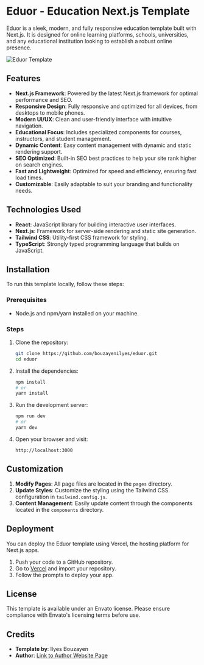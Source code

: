 
# Eduor - Education Next.js Template

Eduor is a sleek, modern, and fully responsive education template built with Next.js. It is designed for online learning platforms, schools, universities, and any educational institution looking to establish a robust online presence.

![Eduor Template](https://elements-cover-images-0.imgix.net/FDS4U7Z/education-nextjs-template-eduor-preview.jpg?auto=compress%2Cformat&fit=max&w=900&s=3d8dc1c75172e4569606665da00a389c)

## Features

- **Next.js Framework**: Powered by the latest Next.js framework for optimal performance and SEO.
- **Responsive Design**: Fully responsive and optimized for all devices, from desktops to mobile phones.
- **Modern UI/UX**: Clean and user-friendly interface with intuitive navigation.
- **Educational Focus**: Includes specialized components for courses, instructors, and student management.
- **Dynamic Content**: Easy content management with dynamic and static rendering support.
- **SEO Optimized**: Built-in SEO best practices to help your site rank higher on search engines.
- **Fast and Lightweight**: Optimized for speed and efficiency, ensuring fast load times.
- **Customizable**: Easily adaptable to suit your branding and functionality needs.

## Technologies Used

- **React**: JavaScript library for building interactive user interfaces.
- **Next.js**: Framework for server-side rendering and static site generation.
- **Tailwind CSS**: Utility-first CSS framework for styling.
- **TypeScript**: Strongly typed programming language that builds on JavaScript.

## Installation

To run this template locally, follow these steps:

### Prerequisites

- Node.js and npm/yarn installed on your machine.

### Steps

1. Clone the repository:

   ```bash
   git clone https://github.com/bouzayenilyes/eduor.git
   cd eduor
   ```

2. Install the dependencies:

   ```bash
   npm install
   # or
   yarn install
   ```

3. Run the development server:

   ```bash
   npm run dev
   # or
   yarn dev
   ```

4. Open your browser and visit:

   ```
   http://localhost:3000
   ```

## Customization

1. **Modify Pages**: All page files are located in the `pages` directory.
2. **Update Styles**: Customize the styling using the Tailwind CSS configuration in `tailwind.config.js`.
3. **Content Management**: Easily update content through the components located in the `components` directory.

## Deployment

You can deploy the Eduor template using Vercel, the hosting platform for Next.js apps.

1. Push your code to a GitHub repository.
2. Go to [Vercel](https://vercel.com) and import your repository.
3. Follow the prompts to deploy your app.

## License

This template is available under an Envato license. Please ensure compliance with Envato's licensing terms before use.

## Credits

- **Template by**: Ilyes Bouzayen
- **Author**: [Link to Author Website Page](https://bouzayenilyes.vercel.app)
